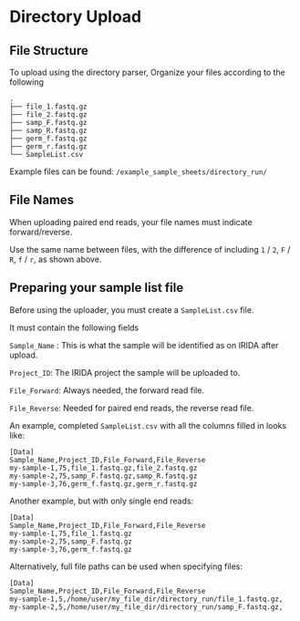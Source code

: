# Directory Upload

## File Structure

To upload using the directory parser, Organize your files according to the following
```
.
├── file_1.fastq.gz
├── file_2.fastq.gz
├── samp_F.fastq.gz
├── samp_R.fastq.gz
├── germ_f.fastq.gz
├── germ_r.fastq.gz
└── SampleList.csv

```

Example files can be found: `/example_sample_sheets/directory_run/`

## File Names

When uploading paired end reads, your file names must indicate forward/reverse.

Use the same name between files, with the difference of including `1` / `2`, `F` / `R`, `f` / `r`, as shown above.

## Preparing your sample list file
Before using the uploader, you must create a `SampleList.csv` file.

It must contain the following fields

`Sample_Name` : This is what the sample will be identified as on IRIDA after upload.

`Project_ID`: The IRIDA project the sample will be uploaded to.

`File_Forward`: Always needed, the forward read file.

`File_Reverse`: Needed for paired end reads, the reverse read file.

An example, completed `SampleList.csv` with all the columns filled in looks like:

```
[Data]
Sample_Name,Project_ID,File_Forward,File_Reverse
my-sample-1,75,file_1.fastq.gz,file_2.fastq.gz
my-sample-2,75,samp_F.fastq.gz,samp_R.fastq.gz
my-sample-3,76,germ_f.fastq.gz,germ_r.fastq.gz
```

Another example, but with only single end reads:

```
[Data]
Sample_Name,Project_ID,File_Forward,File_Reverse
my-sample-1,75,file_1.fastq.gz
my-sample-2,75,samp_F.fastq.gz
my-sample-3,76,germ_f.fastq.gz
```

Alternatively, full file paths can be used when specifying files:
```
[Data]
Sample_Name,Project_ID,File_Forward,File_Reverse
my-sample-1,5,/home/user/my_file_dir/directory_run/file_1.fastq.gz,
my-sample-2,5,/home/user/my_file_dir/directory_run/samp_F.fastq.gz,
```
